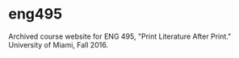 # eng495
Archived course website for ENG 495, "Print Literature After Print." University of Miami, Fall 2016.
